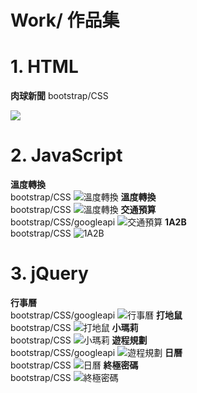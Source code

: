 # Work/ 作品集

# 1. HTML

**肉球新聞**
bootstrap/CSS
<!-- https://loislin.azurewebsites.net/ -->
![](./images/home-images/肉球新聞.png)
# 2. JavaScript
 **溫度轉換**  
       bootstrap/CSS
    ![](./images/home-images/__溫度轉換.png "溫度轉換")
      **溫度轉換**  
      bootstrap/CSS
![](./images/home-images/image-2-3.png "溫度轉換")
      **交通預算**  
      bootstrap/CSS/googleapi
![](./images/home-images/image-2-4.png "交通預算")
 **1A2B**  
 bootstrap/CSS
![](./images/home-images/image-2-5.png "1A2B")
# 3. jQuery
**行事曆**  
bootstrap/CSS/googleapi
![](./images/home-images/image-1-1.png "行事曆")
    **打地鼠**  
bootstrap/CSS
![](./images/home-images/image-1-2.png "打地鼠")
  **小瑪莉**  
  bootstrap/CSS
![](./images/home-images/image-1-3.png "小瑪莉")
**遊程規劃**  
bootstrap/CSS/googleapi
![](./images/home-images/image-1-4.png "遊程規劃")
  **日曆**  
  bootstrap/CSS
![](./images/home-images/image-2-1r.png "日曆")
**終極密碼**  
bootstrap/CSS
   ![](./images/home-images/image-2-2.png "終極密碼")




